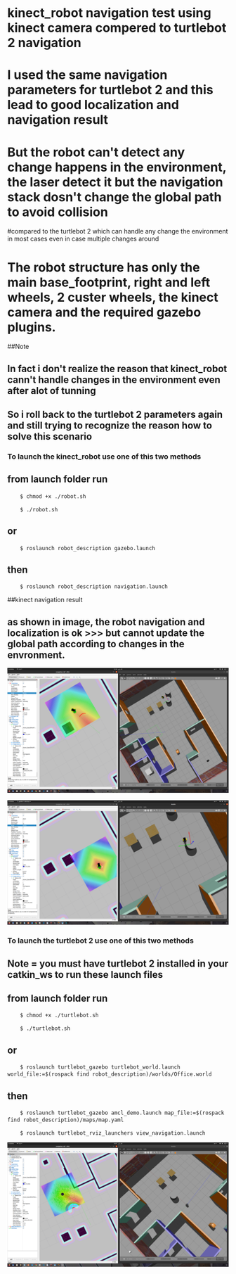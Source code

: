 # kinect_robot navigation test using kinect camera  compered to turtlebot 2 navigation
# I used the same navigation parameters for turtlebot 2 and this lead to good localization and navigation result
# But the robot can't detect any change happens in the environment, the laser detect it but the navigation stack dosn't change the global path to avoid collision
#compared to the turtlebot 2 which can handle any change the environment in most cases even in case multiple changes around

# The robot structure has only the main base_footprint, right and left wheels, 2 custer wheels, the kinect camera and the required gazebo plugins.


##Note
## In fact i don't realize the reason that kinect_robot cann't handle changes in the environment even after alot of tunning 
## So i roll back to the turtlebot 2 parameters again and still trying to recognize the reason how to solve this scenario



### To launch the kinect_robot use one of this two methods
## from launch folder run

```console
    $ chmod +x ./robot.sh
```
```console
    $ ./robot.sh 
```

## or

```console
    $ roslaunch robot_description gazebo.launch 
```

## then

```console
    $ roslaunch robot_description navigation.launch 
```
##kinect navigation result 
## as shown in image, the robot navigation and localization is ok  >>> but cannot update the global path according to changes in the envronment.

![Homepage Image](robot1.png)


![Homepage Image](robot2.png)


### To launch the turtlebot 2 use one of this two methods
## Note = you must have turtlebot 2 installed in your catkin_ws to run these launch files
## from launch folder run

```console
    $ chmod +x ./turtlebot.sh
```
```console
    $ ./turtlebot.sh 
```

## or

```console
    $ roslaunch turtlebot_gazebo turtlebot_world.launch world_file:=$(rospack find robot_description)/worlds/Office.world
```

## then

```console
    $ roslaunch turtlebot_gazebo amcl_demo.launch map_file:=$(rospack find robot_description)/maps/map.yaml
```


```console
    $ roslaunch turtlebot_rviz_launchers view_navigation.launch
```

![Homepage Image](turtlebot.png)
